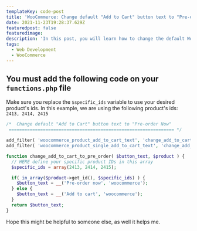 ```yaml
---
templateKey: code-post
title: 'WooCommerce: Change default "Add to Cart" button text to "Pre-order Now"'
date: 2021-11-23T19:28:37.629Z
featuredpost: false
featuredimage:
description: 'In this post, you will learn how to change the default WooCommerce''s "Add to Cart" button text to something else. In this example, the new text will be "Pre-order now".'
tags:
  - Web Development
  - WooCommerce
---
```


## You must add the following code on your `functions.php` file

Make sure you replace the `$specific_ids` variable to use your desired product's ids. In this example, we are using the following product's ids: `2413, 2414, 2415`

```php
/*  Change default "Add to Cart" button text to "Pre-order Now"
 =============================================================== */

add_filter( 'woocommerce_product_add_to_cart_text', 'change_add_to_cart_to_pre_order', 20, 2 );
add_filter( 'woocommerce_product_single_add_to_cart_text', 'change_add_to_cart_to_pre_order', 20, 2 );

function change_add_to_cart_to_pre_order( $button_text, $product ) {
  // HERE define your specific product IDs in this array
  $specific_ids = array(2413, 2414, 2415);

  if( in_array($product->get_id(), $specific_ids) ) {
    $button_text = __('Pre-order now', 'woocommerce');
  } else {
    $button_text = __('Add to cart', 'woocommerce');
  }
  return $button_text;
}
```

Hope this might be helpful to someone else, as well it helps me.
